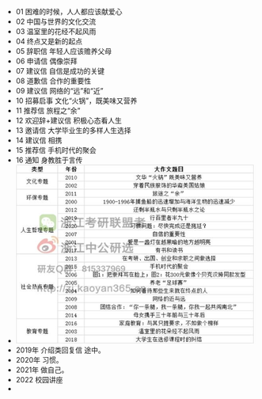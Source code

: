 - 01 困难的时候，人人都应该献爱心
- 02 中国与世界的文化交流
- 03 温室里的花经不起风雨
- 04 终点又是新的起点
- 05 辞职信
  年轻人应该赡养父母
- 06 申请信
  偶像崇拜
- 07 建议信
  自信是成功的关键
- 08 道歉信
  合作的重要性
- 09 建议信
  网络的“远”和“近”
- 10  招募启事
  文化“火锅”，既美味又营养
- 11 推荐信
  旅程之“余”
- 12 欢迎辞+建议信
  积极心态看人生
- 13 邀请信
  大学毕业生的多样人生选择
- 14 建议信
  相携
- 15 推荐信
  手机时代的聚会
- 16 通知
  身教胜于言传
- ![image.png](../assets/image_1657021143443_0.png)
- 2019年 介绍类回复信
   途中。
- 2020年 习惯。
- 2021年 做自己。
- 2022 校园讲座
-